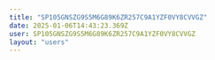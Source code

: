 ```yaml
---
title: "SP105GNSZG9S5M6G89K6ZR257C9A1YZF0VY8CVVGZ"
date: 2025-01-06T14:43:23.369Z
user: SP105GNSZG9S5M6G89K6ZR257C9A1YZF0VY8CVVGZ
layout: "users"
---
```

    
